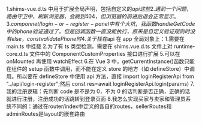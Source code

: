 <!--
 * @Date: 2023-12-05 14:35:51
 * @LastEditTime: 2023-12-26 09:18:26
 * @FilePath: \car-mall-system\README.md
 * @Description:bug和逻辑
-->

1.shims-vue.d.ts 中用于扩展全局声明，包括自定义的$api 这些
2.遇到一个问题，路由守卫中，刷新浏览器，会跳到 404，但浏览器的前进后退会正常显示。
3.componnet/login-or-register-panel 中有个大坑，我函数 handleGetCode 中的 phone 验证通过了，但是回调函数一直没能执行，原来是自定义验证规则时没有 else，const validatePhone 时
4.关于挂在$api 在 app 全局对象上：1.需要在 main.ts 中挂载 2.为了有 ts 类型检测，需要在 shims.vue.d.ts 文件上对 runtime-core.d.ts 文件中的 ComponentCustomProperties 接口进行扩展 5.可以在 onMounted 再使用 watchEffect 6.在 Vue 3 中，getCurrentInstance()函数只能在组件的 setup 函数中调用，而不能在定义 store 的地方（如 defineStore）中调用。所以要在 defineStore 中使用 api 方法，直接 import loginRegisterApi from "../api/login-register";然后 const res=await loginRegisterApi.login(params) 7.我的注册逻辑：先判断 code 是不是为 0，不为 0 的话判断是否正确，正确的话就进行注册，注册成功的话跳转到登录页面 8.我怎么实现买家与卖家和管理员系统不同的：通过在router/index中定义的各自的routes，sellerRoutes和adminRoutes是layout的嵌套路由
